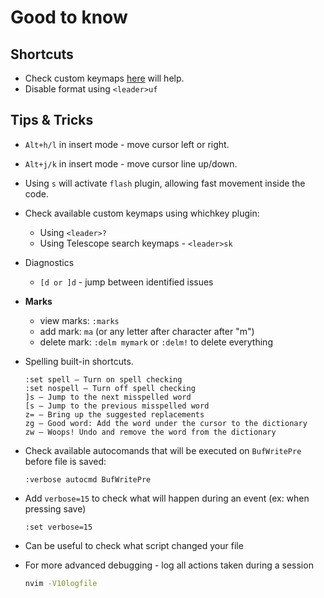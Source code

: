 # Good to know

## Shortcuts

* Check custom keymaps [here](../lua/config/keymaps.lua) will help.
* Disable format using `<leader>uf`

## Tips & Tricks

* `Alt+h/l` in insert mode - move cursor left or right.
* `Alt+j/k` in insert mode - move cursor line up/down.

* Using `s` will activate `flash` plugin, allowing fast movement inside the code.

* Check available custom keymaps using whichkey plugin:
  * Using `<leader>?`
  * Using Telescope search keymaps - `<leader>sk`

* Diagnostics
  * `[d or ]d` - jump between identified issues

* **Marks**
  * view marks: `:marks`
  * add mark: `ma` (or any letter after character after "m")
  * delete mark: `:delm mymark` or `:delm!` to delete everything

* Spelling built-in shortcuts.

  ```vim
  :set spell – Turn on spell checking
  :set nospell – Turn off spell checking
  ]s – Jump to the next misspelled word
  [s – Jump to the previous misspelled word
  z= – Bring up the suggested replacements
  zg – Good word: Add the word under the cursor to the dictionary
  zw – Woops! Undo and remove the word from the dictionary
  ```

* Check available autocomands that will be executed on `BufWritePre` before file is saved:

  ```vim
  :verbose autocmd BufWritePre
  ```

* Add `verbose=15` to check what will happen during an event (ex: when pressing save)

  ```vim
  :set verbose=15
  ```

* Can be useful to check what script changed your file
* For more advanced debugging - log all actions taken during a session

  ```sh
  nvim -V10logfile
  ```
